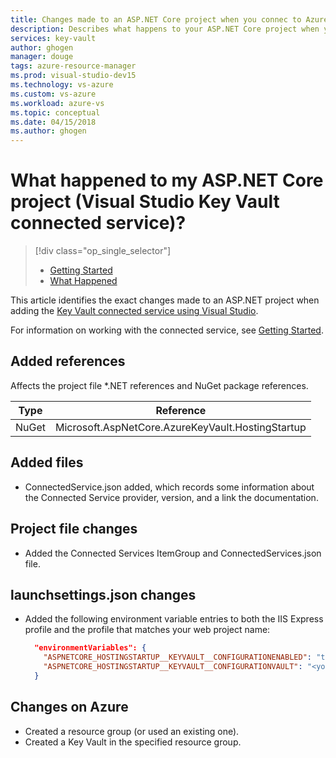 ```yaml
---
title: Changes made to an ASP.NET Core project when you connec to Azure Key Vault | Microsoft Docs
description: Describes what happens to your ASP.NET Core project when you connect toKey Vault by using Visual Studio connected services.
services: key-vault
author: ghogen
manager: douge
tags: azure-resource-manager
ms.prod: visual-studio-dev15
ms.technology: vs-azure
ms.custom: vs-azure
ms.workload: azure-vs
ms.topic: conceptual
ms.date: 04/15/2018
ms.author: ghogen
---
```

# What happened to my ASP.NET Core project (Visual Studio Key Vault connected service)?

> [!div class="op_single_selector"]
> - [Getting Started](vs-key-vault-aspnet-core-get-started.md)
> - [What Happened](vs-key-vault-aspnet-core-what-happened.md)

This article identifies the exact changes made to an ASP.NET project when adding the [Key Vault connected service using Visual Studio](vs-key-vault-add-connected-service.md).

For information on working with the connected service, see [Getting Started](vs-key-vault-aspnet-core-get-started.md).

## Added references

Affects the project file *.NET references and NuGet package references.

| Type | Reference |
| --- | --- |
| NuGet | Microsoft.AspNetCore.AzureKeyVault.HostingStartup |

## Added files

- ConnectedService.json added, which records some information about the Connected Service provider, version, and a link the documentation.

## Project file changes

- Added the Connected Services ItemGroup and ConnectedServices.json file.

## launchsettings.json changes

- Added the following environment variable entries to both the IIS Express profile and the profile that matches your web project name:

    ```json
      "environmentVariables": {
        "ASPNETCORE_HOSTINGSTARTUP__KEYVAULT__CONFIGURATIONENABLED": "true",
        "ASPNETCORE_HOSTINGSTARTUP__KEYVAULT__CONFIGURATIONVAULT": "<your keyvault URL>"
      }
    ```

## Changes on Azure

- Created a resource group (or used an existing one).
- Created a Key Vault in the specified resource group.

